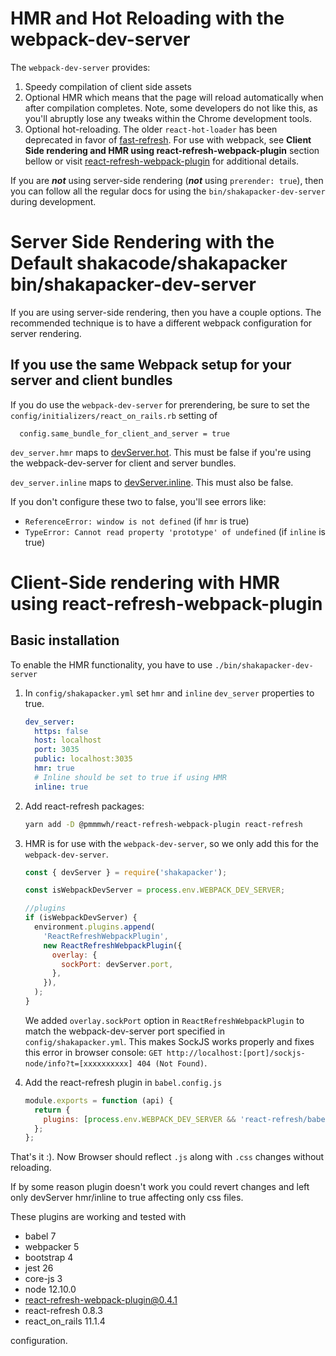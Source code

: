 # HMR and Hot Reloading with the webpack-dev-server

The `webpack-dev-server` provides:

1. Speedy compilation of client side assets
2. Optional HMR which means that the page will reload automatically when after
   compilation completes. Note, some developers do not like this, as you'll
   abruptly lose any tweaks within the Chrome development tools.
3. Optional hot-reloading. The older `react-hot-loader` has been deprecated in
   favor of [fast-refresh](https://reactnative.dev/docs/fast-refresh).
   For use with webpack, see **Client Side rendering and HMR using react-refresh-webpack-plugin** section bellow or visit [react-refresh-webpack-plugin](https://github.com/pmmmwh/react-refresh-webpack-plugin) for additional details.

If you are **_not_** using server-side rendering (**_not_** using `prerender: true`),
then you can follow all the regular docs for using the `bin/shakapacker-dev-server`
during development.

# Server Side Rendering with the Default shakacode/shakapacker bin/shakapacker-dev-server

If you are using server-side rendering, then you have a couple options. The
recommended technique is to have a different webpack configuration for server
rendering.

## If you use the same Webpack setup for your server and client bundles

If you do use the `webpack-dev-server` for prerendering, be sure to set the
`config/initializers/react_on_rails.rb` setting of

```
  config.same_bundle_for_client_and_server = true
```

`dev_server.hmr` maps to [devServer.hot](https://webpack.js.org/configuration/dev-server/#devserverhot).
This must be false if you're using the webpack-dev-server for client and server bundles.

`dev_server.inline` maps to [devServer.inline](https://webpack.js.org/configuration/dev-server/#devserverinline).
This must also be false.

If you don't configure these two to false, you'll see errors like:

- `ReferenceError: window is not defined` (if `hmr` is true)
- `TypeError: Cannot read property 'prototype' of undefined` (if `inline` is true)

# Client-Side rendering with HMR using react-refresh-webpack-plugin

## Basic installation

To enable the HMR functionality, you have to use `./bin/shakapacker-dev-server`

1. In `config/shakapacker.yml` set `hmr` and `inline` `dev_server` properties to true.

   ```yaml
   dev_server:
     https: false
     host: localhost
     port: 3035
     public: localhost:3035
     hmr: true
     # Inline should be set to true if using HMR
     inline: true
   ```

2. Add react-refresh packages:

   ```bash
   yarn add -D @pmmmwh/react-refresh-webpack-plugin react-refresh
   ```

3. HMR is for use with the `webpack-dev-server`, so we only add this for the `webpack-dev-server`.

   ```js
   const { devServer } = require('shakapacker');

   const isWebpackDevServer = process.env.WEBPACK_DEV_SERVER;

   //plugins
   if (isWebpackDevServer) {
     environment.plugins.append(
       'ReactRefreshWebpackPlugin',
       new ReactRefreshWebpackPlugin({
         overlay: {
           sockPort: devServer.port,
         },
       }),
     );
   }
   ```

   We added `overlay.sockPort` option in `ReactRefreshWebpackPlugin` to match the webpack-dev-server port specified in `config/shakapacker.yml`. This makes SockJS works properly and fixes this error in browser console: `GET http://localhost:[port]/sockjs-node/info?t=[xxxxxxxxxx] 404 (Not Found)`.

4. Add the react-refresh plugin in `babel.config.js`

   ```js
   module.exports = function (api) {
     return {
       plugins: [process.env.WEBPACK_DEV_SERVER && 'react-refresh/babel'].filter(Boolean),
     };
   };
   ```

That's it :).
Now Browser should reflect `.js` along with `.css` changes without reloading.

If by some reason plugin doesn't work you could revert changes and left only devServer hmr/inline to true affecting only css files.

These plugins are working and tested with

- babel 7
- webpacker 5
- bootstrap 4
- jest 26
- core-js 3
- node 12.10.0
- react-refresh-webpack-plugin@0.4.1
- react-refresh 0.8.3
- react_on_rails 11.1.4

configuration.
